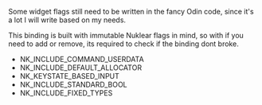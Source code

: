 Some widget flags still need to be written in the fancy Odin code, since it's a lot I will write based on my needs.

This binding is built with immutable Nuklear flags in mind, so with if you need to add or remove, its required to check if the binding dont broke.

* NK_INCLUDE_COMMAND_USERDATA
* NK_INCLUDE_DEFAULT_ALLOCATOR
* NK_KEYSTATE_BASED_INPUT
* NK_INCLUDE_STANDARD_BOOL
* NK_INCLUDE_FIXED_TYPES
